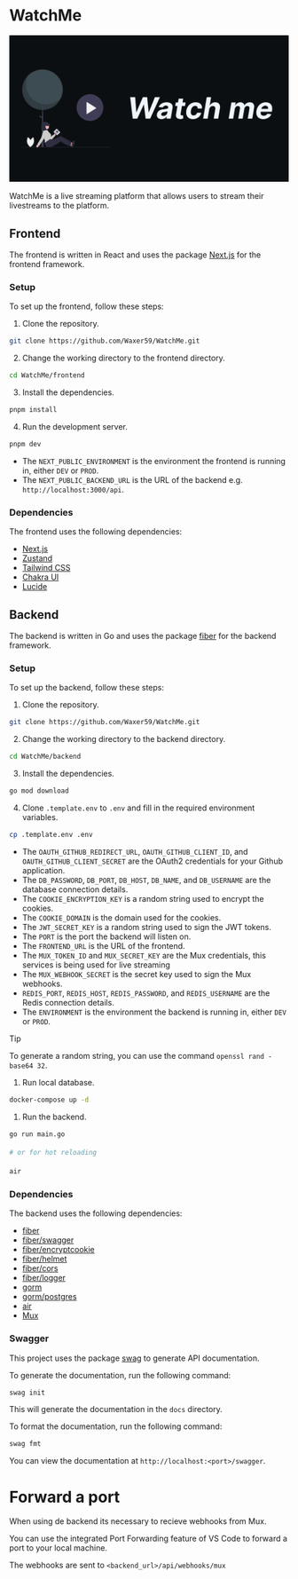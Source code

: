 # WatchMe

<img src="./docs/watchme-og.png" width="800px" />

WatchMe is a live streaming platform that allows users to stream their livestreams to the platform.

## Frontend
The frontend is written in React and uses the package [Next.js](https://nextjs.org/) for the frontend framework.

### Setup

To set up the frontend, follow these steps:

1. Clone the repository.
 ```bash
 git clone https://github.com/Waxer59/WatchMe.git
 ```
2. Change the working directory to the frontend directory.
 ```bash
 cd WatchMe/frontend
 ```
3. Install the dependencies.
 ```bash
 pnpm install
 ```
4. Run the development server.
 ```bash
 pnpm dev
 ```
* The `NEXT_PUBLIC_ENVIRONMENT` is the environment the frontend is running in, either `DEV` or `PROD`.
* The `NEXT_PUBLIC_BACKEND_URL` is the URL of the backend e.g. `http://localhost:3000/api`.

### Dependencies
The frontend uses the following dependencies:

- [Next.js](https://nextjs.org/)
- [Zustand](https://github.com/pmndrs/zustand)
- [Tailwind CSS](https://tailwindcss.com/)
- [Chakra UI](https://chakra-ui.com/)
- [Lucide](https://lucide.dev/)

## Backend
The backend is written in Go and uses the package [fiber](https://github.com/gofiber/fiber) for the backend framework.

### Setup

To set up the backend, follow these steps:

1. Clone the repository.
 ```bash
 git clone https://github.com/Waxer59/WatchMe.git
 ```
2. Change the working directory to the backend directory.
 ```bash
 cd WatchMe/backend
 ```
3. Install the dependencies.
 ```bash
 go mod download
 ```
4. Clone `.template.env` to `.env` and fill in the required environment variables.
 ```bash
 cp .template.env .env
 ```
* The `OAUTH_GITHUB_REDIRECT_URL`, `OAUTH_GITHUB_CLIENT_ID`, and `OAUTH_GITHUB_CLIENT_SECRET` are the OAuth2 credentials for your Github application.
* The `DB_PASSWORD`, `DB_PORT`, `DB_HOST`, `DB_NAME`, and `DB_USERNAME` are the database connection details.
* The `COOKIE_ENCRYPTION_KEY` is a random string used to encrypt the cookies.
* The `COOKIE_DOMAIN` is the domain used for the cookies.
* The `JWT_SECRET_KEY` is a random string used to sign the JWT tokens.
* The `PORT` is the port the backend will listen on.
* The `FRONTEND_URL` is the URL of the frontend.
* The `MUX_TOKEN_ID` and `MUX_SECRET_KEY` are the Mux credentials, this services is being used for live streaming
* The `MUX_WEBHOOK_SECRET` is the secret key used to sign the Mux webhooks.
* `REDIS_PORT`, `REDIS_HOST`, `REDIS_PASSWORD`, and `REDIS_USERNAME` are the Redis connection details.
* The `ENVIRONMENT` is the environment the backend is running in, either `DEV` or `PROD`.

> [!TIP]
> To generate a random string, you can use the command `openssl rand -base64 32`.
1. Run local database.
 ```bash
 docker-compose up -d
 ```
1. Run the backend.
 ```bash
 go run main.go
 
 # or for hot reloading

 air
 ```

### Dependencies
The backend uses the following dependencies:

- [fiber](https://github.com/gofiber/fiber)
- [fiber/swagger](https://github.com/gofiber/swagger)
- [fiber/encryptcookie](https://github.com/gofiber/encryptcookie)
- [fiber/helmet](https://github.com/gofiber/helmet)
- [fiber/cors](https://github.com/gofiber/cors)
- [fiber/logger](https://github.com/gofiber/logger)
- [gorm](https://github.com/go-gorm/gorm)
- [gorm/postgres](https://github.com/go-gorm/postgres)
- [air](https://github.com/air-verse/air)
- [Mux](https://www.mux.com/)

### Swagger

This project uses the package [swag](https://github.com/gofiber/swagger) to generate API documentation.

To generate the documentation, run the following command:

```bash
swag init
```

This will generate the documentation in the `docs` directory.

To format the documentation, run the following command:

```bash
swag fmt
```

You can view the documentation at `http://localhost:<port>/swagger`.

# Forward a port

When using de backend its necessary to recieve webhooks from Mux.

You can use the integrated Port Forwarding feature of VS Code to forward a port to your local machine.

The webhooks are sent to `<backend_url>/api/webhooks/mux`
